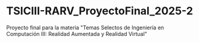 # TSICIII-RARV_ProyectoFinal_2025-2
Proyecto final para la materia "Temas Selectos de Ingeniería en Computación III: Realidad Aumentada y Realidad Virtual"
